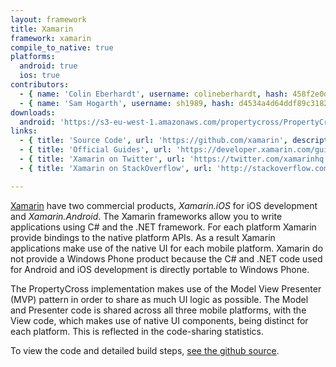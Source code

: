 ```yaml
---
layout: framework
title: Xamarin
framework: xamarin
compile_to_native: true
platforms:
  android: true
  ios: true
contributors:
  - { name: 'Colin Eberhardt', username: colineberhardt, hash: 458f2e0d08d4114f8b323798cfea141d }
  - { name: 'Sam Hogarth', username: sh1989, hash: d4534a4d64ddf89c318221d9f0e766da }
downloads:
  android: 'https://s3-eu-west-1.amazonaws.com/propertycross/PropertyCross-xamarin-454d3c1505c26c1918b2d30067a5f2fb88a64b29.apk'
links:
  - { title: 'Source Code', url: 'https://github.com/xamarin', description: 'The Xamarin source code is available on Github.' }
  - { title: 'Official Guides', url: 'https://developer.xamarin.com/guides/', description: 'A wide variety of guides relating to Xamarin development.' }
  - { title: 'Xamarin on Twitter', url: 'https://twitter.com/xamarinhq', description: 'Regularly updated with information about releases, features and links to articles.' }
  - { title: 'Xamarin on StackOverflow', url: 'http://stackoverflow.com/questions/tagged/xamarin', description: 'A variety of questions and answers related to Xamarin development on Stackoverflow.' }

---
```


[Xamarin](http://xamarin.com/) have two commercial products, _Xamarin.iOS_ for iOS development and _Xamarin.Android_. The Xamarin frameworks allow you to write applications using C# and the .NET framework. For each platform Xamarin provide bindings to the native platform APIs. As a result Xamarin applications make use of the native UI for each mobile platform. Xamarin do not provide a Windows Phone product because the C# and .NET code used for Android and iOS development is directly portable to Windows Phone.

The PropertyCross implementation makes use of the Model View Presenter (MVP) pattern in order to share as much UI logic as possible. The Model and Presenter code is shared across all three mobile platforms, with the View code, which makes use of native UI components, being distinct for each platform. This is reflected in the code-sharing statistics.


To view the code and detailed build steps, <a href='{{ site.githuburl }}/tree/master/xamarin'>see the github source</a>.
